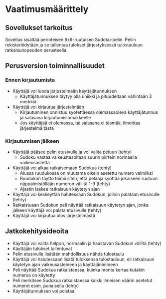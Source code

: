 # Vaatimusmäärittely

## Sovellukset tarkoitus
Sovellus sisältää perinteisen 9x9-ruutuisen Sudoku-pelin. Peliin rekisteröidytään ja se tallentaa tulokset järjestyksessä tulostauluun ratkaisunopeuden perusteella.

## Perusversion toiminnallisuudet 

### Ennen kirjautumista ###
- Käyttäjä voi luoda järjestelmään käyttäjätunnuksen
  - Käyttäjätunnuksen täytyy olla uniikki ja pituudeltaan vähintään 3 merkkiä
- Käyttäjä voi kirjautua järjestelmään
  - Kirjautuminen onnistuu syötettäessä olemassaoleva käyttäjätunnus ja salasana kirjautumislomakkeelle
  - Jos käyttäjää ei olemassa, tai salasana ei täsmää, ilmoittaa järjestelmä tästä

### Kirjautumisen jälkeen ###
- Käyttäjä pääsee pelin etusivulle ja voi valita peluun (tehty)
  - Sudoku vastaa vaikeustasoltaan suurin piirtein normaalia vaikeusastetta
- Käyttäjä voi alkaa ratkaisemaan Sudokua (tehty)
  - Alussa ruudukossa on muutama oikein asetettu numero valmiiksi
  - Ruudukon täyttö toimii siten, että pelaaja syöttää jokaiseen ruutuun näppäimistöllään numeron väliltä 1-9 (tehty)
  - Ajastin laskee ratkaisuun käytetyn ajan
- Käyttäjä voi keskeyttää halutessaan Sudokun, jolloin palataan etusivulle (tehty)
- Ratkaistuaan Sudokun peli näyttää ratkaisuun käytetyn ajan, jonka jälkeen käyttäjä voi palata etusivulle (tehty)
- Käyttäjä voi kirjautua ulos järjestelmästä

## Jatkokehitysideoita
- Käyttäjä voi valita helpon, normaalin ja haastavan Sudokun väliltä (tehty)
- Käyttäjän tulokset tallentuvat
- Pelin etusivulle lisätään mahdollisuus nähdä tulostaulu
- Käyttäjä voi halutessaan lisätä tuloksensa tulostauluun, eli ratkaisuun käytetyn ajan vaikeusasteineen ja käyttäjänimineen
- Peli näyttää Sudokua ratkaistaessa, kuinka monta kertaa kutakin numeroa on käytetty
- Peli merkitsee Sudokua ratkaistaessa kaikki ilmeisen väärin asetetut numerot esim. punaisella (tehty)
- Käyttäjätunnuksen voi poistaa
